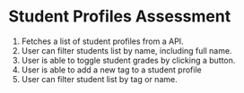 # Student Profiles Assessment

1. Fetches a list of student profiles from a API.
2. User can filter students list by name, including full name.
3. User is able to toggle student grades by clicking a button.
4. User is able to add a new tag to a student profile
5. User can filter student list by tag or name.